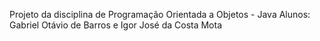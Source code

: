 Projeto da disciplina de Programação Orientada a Objetos - Java
Alunos: Gabriel Otávio de Barros e Igor José da Costa Mota
